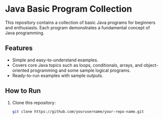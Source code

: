 # Java Basic Program Collection

This repository contains a collection of basic Java programs for beginners and enthusiasts. Each program demonstrates a fundamental concept of Java programming.
## Features
- Simple and easy-to-understand examples.
- Covers core Java topics such as loops, conditionals, arrays, and object-oriented programming and some sample logical programs.
- Ready-to-run examples with sample outputs.

## How to Run
1. Clone this repository:
   ```bash
   git clone https://github.com/yourusername/your-repo-name.git
